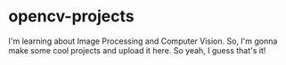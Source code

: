 # opencv-projects
I'm learning about Image Processing and Computer Vision. So, I'm gonna make some cool projects and upload it here.
So yeah, I guess that's it!
